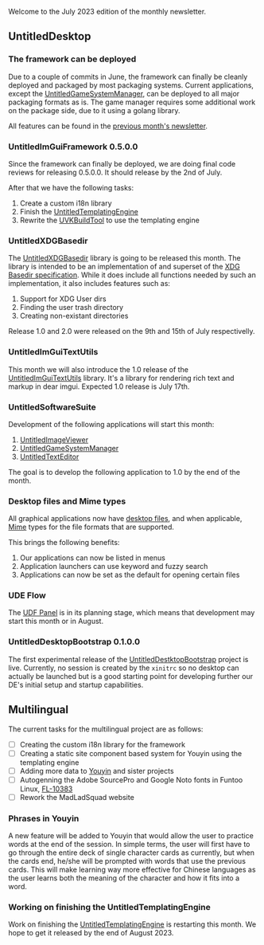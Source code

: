 Welcome to the July 2023 edition of the monthly newsletter.

## UntitledDesktop
### The framework can be deployed
Due to a couple of commits in June, the framework can finally be cleanly deployed and packaged by most packaging systems. Current applications, except the [UntitledGameSystemManager](https://github.com/MadLadSquad/UntitledGameSystemManager), can be deployed to all major packaging formats
as is. The game manager requires some additional work on the package side, due to it using a golang library.

All features can be found in the [previous month's newsletter](https://madladsquad.com/monthly-newsletter/2023/June#untitledimguiframework-0500-part-2).

### UntitledImGuiFramework 0.5.0.0
Since the framework can finally be deployed, we are doing final code reviews for releasing 0.5.0.0. It should release by the 2nd of July.

After that we have the following tasks:
1. Create a custom i18n library
1. Finish the [UntitledTemplatingEngine](https://github.com/MadLadSquad/UntitledTemplatingEngine)
1. Rewrite the [UVKBuildTool](https://github.com/MadLadSquad/UVKBuildTool) to use the templating engine

### UntitledXDGBasedir
The [UntitledXDGBasedir](https://github.com/MadLadSquad/UntitledXDGBasedir) library is going to be released this month.
The library is intended to be an implementation of and superset of the 
[XDG Basedir specification](https://specifications.freedesktop.org/basedir-spec/basedir-spec-latest.html). While it does include
all functions needed by such an implementation, it also includes features such as:
1. Support for XDG User dirs
1. Finding the user trash directory
1. Creating non-existant directories

Release 1.0 and 2.0 were released on the 9th and 15th of July respectivelly.

### UntitledImGuiTextUtils
This month we will also introduce the 1.0 release of the 
[UntitledImGuiTextUtils](https://github.com/MadLadSquad/UntitledImGuiTextUtils) library. It's a library for rendering rich text
and markup in dear imgui. Expected 1.0 release is July 17th.

### UntitledSoftwareSuite
Development of the following applications will start this month:
1. [UntitledImageViewer](https://github.com/MadLadSquad/UntitledImageViewer)
1. [UntitledGameSystemManager](https://github.com/MadLadSquad/UntitledGameSystemManager)
1. [UntitledTextEditor](https://github.com/MadLadSquad/UntitledTextEditor)

The goal is to develop the following application to 1.0 by the end of the month.

### Desktop files and Mime types
All graphical applications now have [desktop files](https://www.freedesktop.org/wiki/Specifications/desktop-entry-spec/), and when applicable, [Mime](https://en.wikipedia.org/wiki/MIME) types for the file formats that are supported.

This brings the following benefits:
1. Our applications can now be listed in menus
1. Application launchers can use keyword and fuzzy search
1. Applications can now be set as the default for opening certain files

### UDE Flow
The [UDF Panel](https://github.com/MadLadSquad/UDFPanel) is in its planning stage, which means that development may start this month or in August.

### UntitledDesktopBootstrap 0.1.0.0
The first experimental release of the [UntitledDestktopBootstrap](https://github.com/MadLadSquad/UntitledDestkopBootstrap)
project is live. Currently, no session is created by the `xinitrc` so no desktop can actually be launched but is a good starting
point for developing further our DE's initial setup and startup capabilities.

## Multilingual
The current tasks for the multilingual project are as follows:
- [ ] Creating the custom i18n library for the framework
- [ ] Creating a static site component based system for Youyin using the templating engine
- [ ] Adding more data to [Youyin](https://youyin.madladsquad.com/) and sister projects
- [ ] Autogenning the Adobe SourcePro and Google Noto fonts in Funtoo Linux, [FL-10383](https://bugs.funtoo.org/browse/FL-10383)
- [ ] Rework the MadLadSquad website

### Phrases in Youyin
A new feature will be added to Youyin that would allow the user to practice words at the end of the session. In simple terms, the user will first have to go through the entire deck of single character cards as currently, but when the cards end, he/she will be prompted with words that use the 
previous cards. This will make learning way more effective for Chinese languages as the user learns both the meaning of the character and how it fits into a word.

### Working on finishing the UntitledTemplatingEngine
Work on finishing the [UntitledTemplatingEngine](https://github.com/MadLadSquad/UntitledTemplatingEngine) is restarting this month. We hope to get it released by the end of August 2023.
